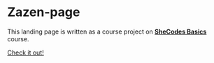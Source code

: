 # Zazen-page

This landing page is written as a course project on [**SheCodes Basics**](https://www.shecodes.io/) course.

[Check it out!](https://relaxed-pasca-9db51c.netlify.app/)
